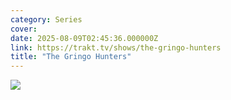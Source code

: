 ```yaml
---
category: Series
cover: 
date: 2025-08-09T02:45:36.000000Z
link: https://trakt.tv/shows/the-gringo-hunters
title: "The Gringo Hunters"
---
```


![](https://walter-r2.trakt.tv/images/shows/000/225/452/fanarts/thumb/428224e3ea.jpg)